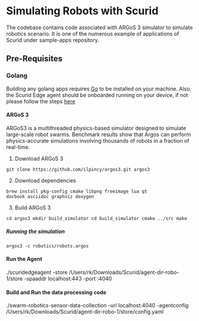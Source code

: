 # Simulating Robots with Scurid
The codebase contains code associated with ARGoS 3 simulator to simulate robotics scenario. It is one of the numerous example of applications of Scurid under sample-apps repository. 

## Pre-Requisites

### Golang

Building any golang apps requires [Go](https://golang.org/doc/install) to be installed on your machine.
Also, the Scurid Edge agent should be onboarded running on your device, if not please follow the steps [here](https://docs.scurid.com/v23.0.2.1/autonomousDeviceOnboarding/)

#### ARGoS 3
ARGoS3 is a multithreaded physics-based simulator designed to simulate large-scale robot swarms. Benchmark results show that Argos can perform physics-accurate simulations involving thousands of robots in a fraction of real-time.

1. Download ARGoS 3
```
git clone https://github.com/ilpincy/argos3.git argos3
```
2. Download dependencies
```
brew install pkg-config cmake libpng freeimage lua qt
docbook asciidoc graphviz doxygen
```
3.  Build ARGoS 3

```
cd argos3 mkdir build_simulator cd build_simulator cmake ../src make

```

##### Running the simulation
```
argos3 -c robotics/robots.argos

```

#### Run the Agent

./scuridedgeagent -store /Users/rk/Downloads/Scurid/agent-dir-robo-1/store -spaaddr localhost:443 -port :4040

#### Build and Run the data processing code 
./swarm-robotics-sensor-data-collection -url localhost:4040 -agentconfig /Users/rk/Downloads/Scurid/agent-dir-robo-1/store/config.yaml